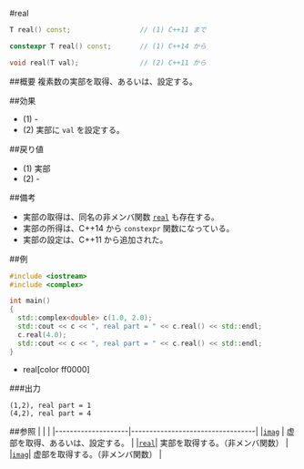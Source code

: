 #real
```cpp
T real() const;					// (1) C++11 まで

constexpr T real() const;		// (1) C++14 から

void real(T val);				// (2) C++11 から
```

##概要
複素数の実部を取得、あるいは、設定する。


##効果
- (1) -
- (2) 実部に `val` を設定する。


##戻り値
- (1) 実部
- (2) -


##備考
- 実部の取得は、同名の非メンバ関数 [`real`](../real.md) も存在する。
- 実部の所得は、C++14 から `constexpr` 関数になっている。
- 実部の設定は、C++11 から追加された。


##例
```cpp
#include <iostream>
#include <complex>

int main()
{
  std::complex<double> c(1.0, 2.0);
  std::cout << c << ", real part = " << c.real() << std::endl;
  c.real(4.0);
  std::cout << c << ", real part = " << c.real() << std::endl;
}
```
* real[color ff0000]

###出力
```
(1,2), real part = 1
(4,2), real part = 4
```


##参照
|                    |                                  |
|--------------------|----------------------------------|
|[`imag`](imag.md)   | 虚部を取得、あるいは、設定する。 |
|[`real`](../real.md)| 実部を取得する。（非メンバ関数） |
|[`imag`](../imag.md)| 虚部を取得する。（非メンバ関数） |
